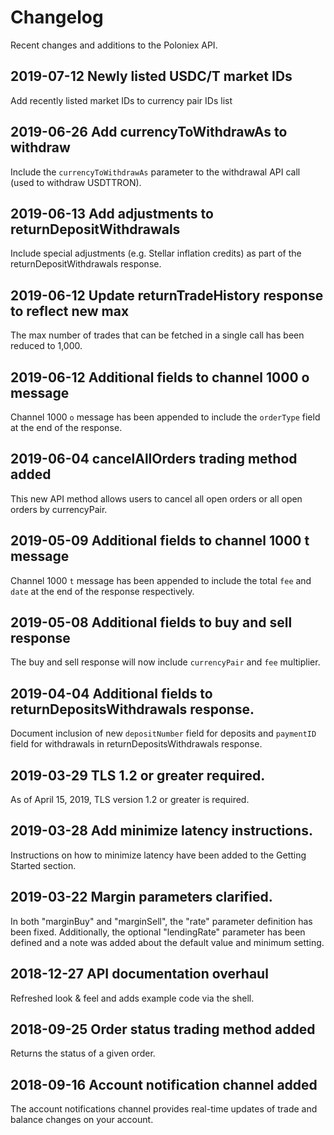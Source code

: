 # Changelog

Recent changes and additions to the Poloniex API.

## 2019-07-12 Newly listed USDC/T market IDs
Add recently listed market IDs to currency pair IDs list

## 2019-06-26 Add currencyToWithdrawAs to withdraw
Include the `currencyToWithdrawAs` parameter to the withdrawal API call (used to withdraw USDTTRON).

## 2019-06-13 Add adjustments to returnDepositWithdrawals
Include special adjustments (e.g. Stellar inflation credits) as part of the returnDepositWithdrawals response.

## 2019-06-12 Update returnTradeHistory response to reflect new max
The max number of trades that can be fetched in a single call has been reduced to 1,000.

## 2019-06-12 Additional fields to channel 1000 o message
Channel 1000 `o` message has been appended to include the `orderType` field at the end of the response.

## 2019-06-04 cancelAllOrders trading method added
This new API method allows users to cancel all open orders or all open orders by currencyPair.

## 2019-05-09 Additional fields to channel 1000 t message
Channel 1000 `t` message has been appended to include the total `fee` and `date` at the end of the response respectively.

## 2019-05-08 Additional fields to buy and sell response
The buy and sell response will now include `currencyPair` and `fee` multiplier.

## 2019-04-04 Additional fields to returnDepositsWithdrawals response.

Document inclusion of new `depositNumber` field for deposits and `paymentID` field for withdrawals in returnDepositsWithdrawals response.

## 2019-03-29 TLS 1.2 or greater required.

As of April 15, 2019, TLS version 1.2 or greater is required.

## 2019-03-28 Add minimize latency instructions.

Instructions on how to minimize latency have been added to the Getting Started section.

## 2019-03-22 Margin parameters clarified.

In both "marginBuy" and "marginSell", the "rate" parameter definition has been fixed. Additionally, the optional "lendingRate" parameter has been defined and a note was added about the default value and minimum setting.

## 2018-12-27 API documentation overhaul

Refreshed look & feel and adds example code via the shell.

## 2018-09-25 Order status trading method added

Returns the status of a given order.

## 2018-09-16 Account notification channel added

The account notifications channel provides real-time updates of trade and balance changes on your account.
